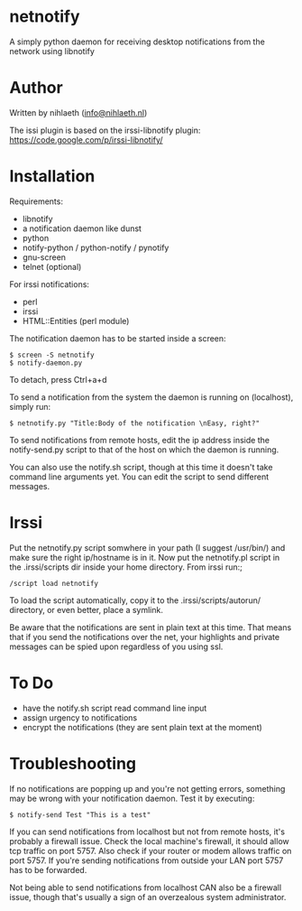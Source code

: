netnotify
=========

A simply python daemon for receiving desktop notifications from the network using libnotify


Author
==========

Written by nihlaeth (info@nihlaeth.nl)

The issi plugin is based on the irssi-libnotify plugin: https://code.google.com/p/irssi-libnotify/

Installation
==========

Requirements:
* libnotify
* a notification daemon like dunst
* python
* notify-python / python-notify / pynotify
* gnu-screen
* telnet (optional)

For irssi notifications:
* perl
* irssi
* HTML::Entities (perl module)

The notification daemon has to be started inside a screen:

	$ screen -S netnotify
	$ notify-daemon.py

To detach, press Ctrl+a+d

To send a notification from the system the daemon is running on (localhost), simply run:

	$ netnotify.py "Title:Body of the notification \nEasy, right?"

To send notifications from remote hosts, edit the ip address inside the notify-send.py script to
that of the host on which the daemon is running.

You can also use the notify.sh script, though at this time it doesn't take command line arguments yet.
You can edit the script to send different messages.

Irssi
=========
Put the netnotify.py script somwhere in your path (I suggest  /usr/bin/) and make sure the right ip/hostname
is in it. Now put the netnotify.pl script in the .irssi/scripts dir inside your home directory. From irssi run:;

	/script load netnotify

To load the script automatically, copy it to the .irssi/scripts/autorun/ directory, or even better, place a 
symlink.

Be aware that the notifications are sent in plain text at this time. That means that if you send the notifications
over the net, your highlights and private messages can be spied upon regardless of you using ssl.

To Do
==========
* have the notify.sh script read command line input
* assign urgency to notifications
* encrypt the notifications (they are sent plain text at the moment)


Troubleshooting
==========
If no notifications are popping up and you're not getting errors, something may be wrong with your
notification daemon. Test it by executing:

	$ notify-send Test "This is a test"

If you can send notifications from localhost but not from remote hosts, it's probably a firewall issue.
Check the local machine's firewall, it should allow tcp traffic on port 5757. Also check if your router
or modem allows traffic on port 5757. If you're sending notifications from outside your LAN port 5757 
has to be forwarded.

Not being able to send notifications from localhost CAN also be a firewall issue, though that's usually
a sign of an overzealous system administrator.
